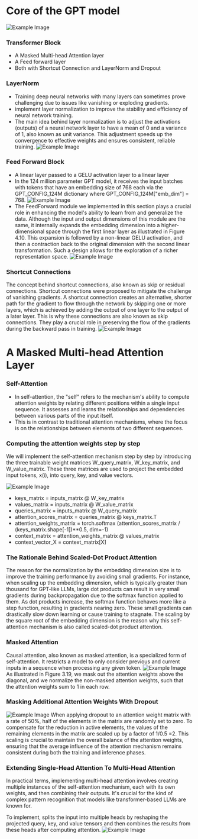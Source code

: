 # Core of the GPT model
![Example Image](/Users/lujiarun/PycharmProjects/DBOT/asset/structure.png)

### Transformer Block
- A Masked Multi-head Attention layer
- A Feed forward layer
- Both with Shortcut Connection and LayerNorm and Dropout

### LayerNorm 
- Training deep neural networks with many layers can sometimes prove challenging due to issues like vanishing or exploding gradients.
- implement layer normalization to improve the stability and efficiency of neural network training.
- The main idea behind layer normalization is to adjust the activations (outputs) of a neural network layer to have a mean of 0 and a variance of 1, also known as unit variance. This adjustment speeds up the convergence to effective weights and ensures consistent, reliable training.
![Example Image](/Users/lujiarun/PycharmProjects/DBOT/asset/layernorm.png)

### Feed Forward Block
- A linear layer passed to a GELU activation layer to a linear layer
- In the 124 million parameter GPT model, it receives the input batches with tokens that have an embedding size of 768 each via the GPT_CONFIG_124M dictionary where GPT_CONFIG_124M["emb_dim"] = 768.
![Example Image](/Users/lujiarun/PycharmProjects/DBOT/asset/feedforward.png)
- The FeedForward module we implemented in this section plays a crucial role in enhancing the model's ability to learn from and generalize the data. Although the input and output dimensions of this module are the same, it internally expands the embedding dimension into a higher-dimensional space through the first linear layer as illustrated in Figure 4.10. This expansion is followed by a non-linear GELU activation, and then a contraction back to the original dimension with the second linear transformation. Such a design allows for the exploration of a richer representation space.
![Example Image](/Users/lujiarun/PycharmProjects/DBOT/asset/feedforward1.png)

### Shortcut Connections
The concept behind shortcut connections, also known as skip or residual connections. Shortcut connections were proposed to mitigate the challenge of vanishing gradients.
A shortcut connection creates an alternative, shorter path for the gradient to flow through the network by skipping one or more layers, which is achieved by adding the 
output of one layer to the output of a later layer. This is why these connections are also known as skip connections. They play a crucial role in preserving the flow of 
the gradients during the backward pass in training.
![Example Image](/Users/lujiarun/PycharmProjects/DBOT/asset/ShortCut.png)

# A Masked Multi-head Attention Layer
### Self-Attention
- In self-attention, the "self" refers to the mechanism's ability to compute attention weights by relating different positions within a single input sequence. It assesses and learns the relationships and dependencies between various parts of the input itself.
- This is in contrast to traditional attention mechanisms, where the focus is on the relationships between elements of two different sequences.

### Computing the attention weights step by step
We will implement the self-attention mechanism step by step by introducing the three trainable weight matrices W_query_matrix, W_key_matrix, and W_value_matrix. These three matrices are used to project the
embedded input tokens, x(i), into query, key, and value vectors.

![Example Image](/Users/lujiarun/PycharmProjects/DBOT/asset/atten_w_step.png)

- keys_matrix = inputs_matrix @ W_key_matrix
- values_matrix = inputs_matrix @ W_value_matrix
- queries_matrix = inputs_matrix @ W_query_matrix
- attention_scores_matrix = queries_matrix @ keys_matrix.T
- attention_weights_matrix = torch.softmax (attention_scores_matrix / (keys_matrix.shape[-1])**0.5, dim=-1)
- context_matrix = attention_weights_matrix @ values_matrix
- context_vector_X = context_matrix[X]

### The Rationale Behind Scaled-Dot Product Attention
The reason for the normalization by the embedding dimension size is to improve the training performance by avoiding small gradients. 
For instance, when scaling up the embedding dimension, which is typically greater than thousand for GPT-like LLMs, large dot products can result 
in very small gradients during backpropagation due to the softmax function applied to them. As dot products increase, the softmax function 
behaves more like a step function, resulting in gradients nearing zero. These small gradients can drastically slow down learning or cause training to stagnate.
The scaling by the square root of the embedding dimension is the reason why this self-attention mechanism is also called scaled-dot product attention.

### Masked Attention
Causal attention, also known as masked attention, is a specialized form of self-attention. It restricts a model to only consider previous and current inputs in a sequence when processing any given token. 
![Example Image](/Users/lujiarun/PycharmProjects/DBOT/asset/MaskedAttention.png)
As illustrated in Figure 3.19, we mask out the attention weights above the diagonal, and we normalize the non-masked attention weights, such that the attention weights sum to 1 in each row.

### Masking Additional Attention Weights With Dropout
![Example Image](/Users/lujiarun/PycharmProjects/DBOT/asset/MaskingDropout.png)
When applying dropout to an attention weight matrix with a rate of 50%, half of the elements in the matrix are randomly set to zero. 
To compensate for the reduction in active elements, the values of the remaining elements in the matrix are scaled up by a factor of 1/0.5 =2. 
This scaling is crucial to maintain the overall balance of the attention weights, ensuring that the average influence of the attention mechanism remains consistent during both the training and inference phases.

### Extending Single-Head Attention To Multi-Head Attention
In practical terms, implementing multi-head attention involves creating multiple instances of the self-attention mechanism, each with its own weights, and then combining their outputs. 
It's crucial for the kind of complex pattern recognition that models like transformer-based LLMs are known for. 

To implement, splits the input into multiple heads by reshaping the projected query, key, and value tensors and then combines the results from these heads after computing attention.
![Example Image](/Users/lujiarun/PycharmProjects/DBOT/asset/Multi-Head.png)